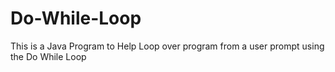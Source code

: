 # Do-While-Loop
This is a Java Program to Help Loop over program from a user prompt using the Do While Loop
